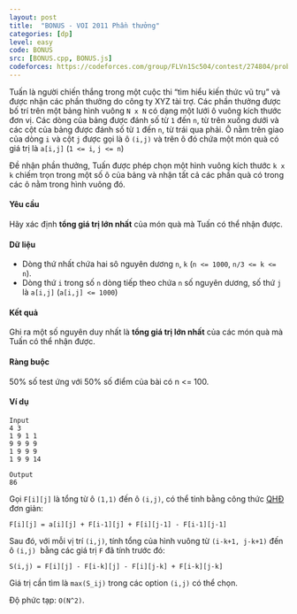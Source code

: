 ```yaml
---
layout: post
title:  "BONUS - VOI 2011 Phần thưởng"
categories: [dp]
level: easy
code: BONUS
src: [BONUS.cpp, BONUS.js]
codeforces: https://codeforces.com/group/FLVn1Sc504/contest/274804/problem/E
---
```


Tuấn là người chiến thắng trong một cuộc thi “tìm hiểu kiến thức vũ trụ” và được nhận các phần thưởng do công ty XYZ tài trợ. Các phần thưởng được bố trí trên một bảng hình vuông `N x N` có dạng một lưới ô vuông kích thước đơn vị. Các dòng của bảng được đánh số từ `1` đến `n`, từ trên xuống dưới và các cột của bảng được đánh số từ `1` đến `n`, từ trái qua phải. Ô nằm trên giao của dòng `i` và cột `j` được gọi là ô `(i,j)` và trên ô đó chứa một món quà có giá trị là `a[i,j]` (`1 <= i`, `j <= n`)

Đề nhận phần thưởng, Tuấn được phép chọn một hình vuông kích thước `k x k` chiếm trọn trong một số ô của bảng và nhận tất cả các phần quà có trong các ô nằm trong hình vuông đó.

#### Yêu cầu

Hãy xác định **tổng giá trị lớn nhất** của món quà mà Tuấn có thể nhận được.

#### Dữ liệu

+ Dòng thứ nhất chứa hai sô nguyên dương `n`, `k` (`n <= 1000`, `n/3 <= k <= n`).
+ Dòng thứ `i` trong số `n` dòng tiếp theo chứa `n` số nguyên dương, số thứ `j` là `a[i,j]` (`a[i,j] <= 1000`)

#### Kết quả

Ghi ra một số nguyên duy nhất là **tổng giá trị lớn nhất** của các món quà mà Tuấn có thể nhận được.

#### Ràng buộc

50% số test ứng với 50% số điểm của bài có n <= 100.

#### Ví dụ

```
Input
4 3
1 9 1 1
9 9 9 9
1 9 9 9
1 9 9 14

Output
86
```

<!--more-->

Gọi `F[i][j]` là tổng từ ô `(1,1)` đến ô `(i,j)`, có thể tính bằng công thức [QHĐ](https://vnspoj.github.io/category/dp) đơn giản:

`F[i][j] = a[i][j] + F[i-1][j] + F[i][j-1] - F[i-1][j-1]`

Sau đó, với mỗi vị trí `(i,j)`, tính tổng của hình vuông từ `(i-k+1, j-k+1)` đến ô `(i,j)`  bằng các giá trị `F` đã tính trước đó: 

`S(i,j) = F[i][j] - F[i-k][j] - F[i][j-k] + F[i-k][j-k]`

Giá trị cần tìm là `max(S_ij)` trong các option `(i,j)` có thể chọn.

Độ phức tạp: `O(N^2)`.

